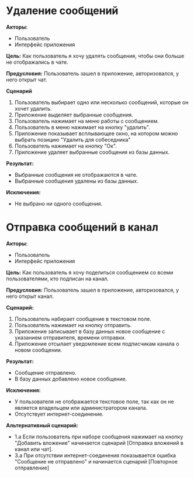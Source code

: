 # **Удаление сообщений**

**Акторы:**
- Пользователь
- Интерфейс приложения

**Цель:** Как пользователь я хочу удалять сообщения, чтобы они больше не отображались в чате.

**Предусловия:** Пользователь зашел в приложение, авторизовался, у него открыт чат.

**Сценарий**

1. Пользователь выбирает одно или несколько сообщений, которые он хочет удалить.
2. Приложение выделяет выбранные сообщения.
3. Пользователь нажимает на меню работы с сообщением.
4. Пользователь в меню нажимает на кнопку "удалить".
5. Приложение показывает всплывающее окно, на котором можно выбрать позицию "Удалить для собеседника"
6. Пользователь нажимает на кнопку "Ок".
7. Приложение удаляет выбранные сообщения из базы данных.


**Результат:**

- Выбранные сообщения не отображаются в чате.
- Выбранные сообщения удалены из базы данных.

**Исключения:**
- Не выбрано ни одного сообщения.

# **Отправка сообщений в канал**

**Акторы:**
- Пользователь
- Интерфейс приложения

**Цель:** Как пользователь я хочу поделиться сообщением со всеми пользователями, кто подписан на канал.

**Предусловия:** Пользователь зашел в приложение, авторизовался, у него открыт канал.

**Сценарий:**

1. Пользователь набирает сообщение в текстовом поле.
2. Пользователь нажимает на кнопку отправить.
3. Приложение записывает в базу данных новое сообщение с указанием отправителя, времени отправки.
4. Приложение отсылает уведомление всем подписчикам канала о новом сообщении.

**Результат:**
- Сообщение отправлено.
- В базу данных добавлено новое сообщение.

**Исключения:**
- У пользователя не отображается текстовое поле, так как он не является владельцем или администратором канала.
- Отсутствует интернет-соединение.

**Альтернативный сценарий:**
- 1.а Если пользователь при наборе сообщения нажимает на кнопку "Добавить вложение" начинается сценарий [Отправка вложений 
в канал или чат].
- 3.а При отсутствии интернет-соединения показывается ошибка "Сообщение не отправлено" и начинается сценарий [Повторное отправление]
